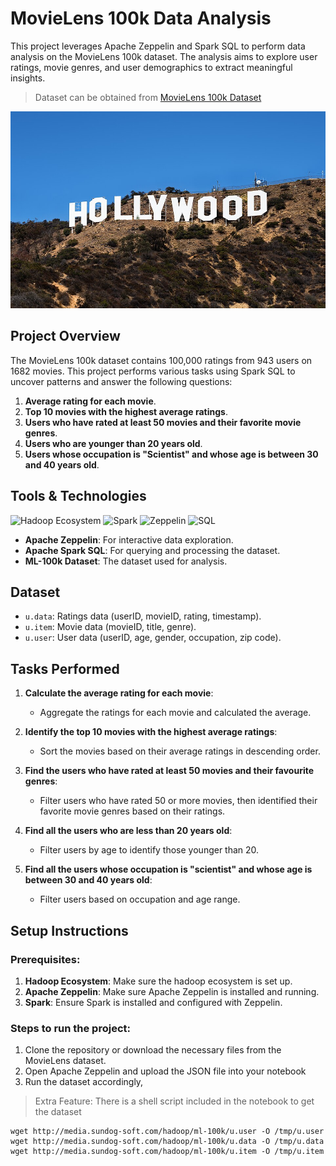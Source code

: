 # MovieLens 100k Data Analysis

This project leverages Apache Zeppelin and Spark SQL to perform data analysis on the MovieLens 100k dataset. The analysis aims to explore user ratings, movie genres, and user demographics to extract meaningful insights.

> Dataset can be obtained from [MovieLens 100k Dataset](https://grouplens.org/datasets/movielens/100k/)

![Hollywood](images/hollywood.jpg)

## Project Overview

The MovieLens 100k dataset contains 100,000 ratings from 943 users on 1682 movies. This project performs various tasks using Spark SQL to uncover patterns and answer the following questions:

1. **Average rating for each movie**.
2. **Top 10 movies with the highest average ratings**.
3. **Users who have rated at least 50 movies and their favorite movie genres**.
4. **Users who are younger than 20 years old**.
5. **Users whose occupation is "Scientist" and whose age is between 30 and 40 years old**.

## Tools & Technologies
![Hadoop Ecosystem](https://img.shields.io/badge/Hadoop%20Ecosystem-660000?style=flat&logo=apache-hadoop&logoColor=white)
![Spark](https://img.shields.io/badge/Apache%20Spark-FF3333?style=flat&logo=apache-spark&logoColor=white)
![Zeppelin](https://img.shields.io/badge/Apache%20Zeppelin-003F7D?style=flat&logo=apache-zeppelin&logoColor=white)
![SQL](https://img.shields.io/badge/SQL-006F9C?style=flat&logo=sql&logoColor=white)

- **Apache Zeppelin**: For interactive data exploration.
- **Apache Spark SQL**: For querying and processing the dataset.
- **ML-100k Dataset**: The dataset used for analysis.

## Dataset

- `u.data`: Ratings data (userID, movieID, rating, timestamp).
- `u.item`: Movie data (movieID, title, genre).
- `u.user`: User data (userID, age, gender, occupation, zip code).

## Tasks Performed

1. **Calculate the average rating for each movie**:
   - Aggregate the ratings for each movie and calculated the average.

2. **Identify the top 10 movies with the highest average ratings**:
   - Sort the movies based on their average ratings in descending order.

3. **Find the users who have rated at least 50 movies and their favourite genres**:
   - Filter users who have rated 50 or more movies, then identified their favorite movie genres based on their ratings.

4. **Find all the users who are less than 20 years old**:
   - Filter users by age to identify those younger than 20.

5. **Find all the users whose occupation is "scientist" and whose age is between 30 and 40 years old**:
   - Filter users based on occupation and age range.

## Setup Instructions

### Prerequisites:
1. **Hadoop Ecosystem**: Make sure the hadoop ecosystem is set up.
1. **Apache Zeppelin**: Make sure Apache Zeppelin is installed and running.
2. **Spark**: Ensure Spark is installed and configured with Zeppelin.


### Steps to run the project:

1. Clone the repository or download the necessary files from the MovieLens dataset.
2. Open Apache Zeppelin and upload the JSON file into your notebook
3. Run the dataset accordingly,

> Extra Feature: There is a shell script included in the notebook to get the dataset

```shell
wget http://media.sundog-soft.com/hadoop/ml-100k/u.user -O /tmp/u.user
wget http://media.sundog-soft.com/hadoop/ml-100k/u.data -O /tmp/u.data
wget http://media.sundog-soft.com/hadoop/ml-100k/u.item -O /tmp/u.item
```
